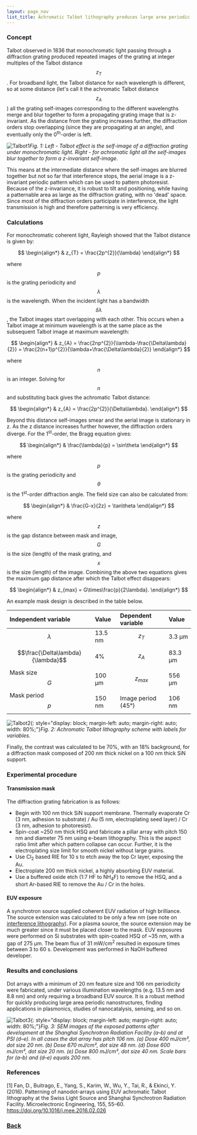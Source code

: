 ```yaml
---
layout: page_nav
list_title: Achromatic Talbot lithography produces large area periodic patterns
---
```


### Concept

Talbot observed in 1836 that monochromatic light passing through a diffraction grating produced repeated images of the grating at integer multiples of the Talbot distance $$z_{T}$$. For broadband light, the Talbot distance for each wavelength is different, so at some distance (let's call it the achromatic Talbot distance $$z_{A}$$) all the grating self-images corresponding to the different wavelengths merge and blur together to form a propagating grating image that is z-invariant. As the distance from the grating increases further, the diffraction orders stop overlapping (since they are propagating at an angle), and eventually only the 0<sup>th</sup>-order is left.

![Talbot1](Talbot1.png)*Fig. 1: Left - Talbot effect is the self-image of a diffraction grating under monochromatic light. Right - for achromatic light all the self-images blur together to form a z-invariant self-image.*

This means at the intermediate distance where the self-images are blurred together but not so far that interference stops, the aerial image is a z-invariant periodic pattern which can be used to pattern photoresist. Because of the z-invariance, it is robust to tilt and positioning, while having a patternable area as large as the diffraction grating, with no 'dead' space. Since most of the diffraction orders participate in interference, the light transmission is high and therefore patterning is very efficiency.

### Calculations

For monochromatic coherent light, Rayleigh showed that the Talbot distance is given by:

$$
\begin{align*}
  & z_{T} = \frac{2p^{2}}{\lambda}
\end{align*}
$$

where $$p$$ is the grating periodicity and $$\lambda$$ is the wavelength. When the incident light has a bandwidth $$\delta\lambda$$, the Talbot images start overlapping with each other. This occurs when a Talbot image at minimum wavelength is at the same place as the subsequent Talbot image at maximum wavelength:

$$
\begin{align*}
  & z_{A} = \frac{2np^{2}}{\lambda-\frac{\Delta\lambda}{2}} = \frac{2(n+1)p^{2}}{\lambda+\frac{\Delta\lambda}{2}}
\end{align*}
$$

where $$n$$ is an integer. Solving for $$n$$ and substituting back gives the achromatic Talbot distance:

$$
\begin{align*}
  & z_{A} = \frac{2p^{2}}{\Delta\lambda}.
\end{align*}
$$

Beyond this distance self-images smear and the aerial image is stationary in z. As the z distance increases further however, the diffraction orders diverge. For the 1<sup>st</sup>-order, the Bragg equation gives:

$$
\begin{align*}
  & \frac{\lambda}{p} = \sin\theta
\end{align*}
$$

where $$p$$ is the grating periodicity and $$\theta$$ is the 1<sup>st</sup>-order diffraction angle. The field size can also be calculated from:

$$
\begin{align*}
  & \frac{G-x}{2z} = \tan\theta
\end{align*}
$$

where $$z$$ is the gap distance between mask and image, $$G$$ is the size (length) of the mask grating, and $$x$$ is the size (length) of the image. Combining the above two equations gives the maximum gap distance after which the Talbot effect disappears:

$$
\begin{align*}
  & z_{max} = G\times\frac{p}{2\lambda}.
\end{align*}
$$

An example mask design is described in the table below.

| Independent variable | Value   | Dependent variable | Value |
|:---------------------|:--------|:-------------------|:------|
| $$\lambda$$ | 13.5 nm | $$z_{T}$$ | 3.3 μm |
| $$\frac{\Delta\lambda}{\lambda}$$ | 4% | $$z_{A}$$ | 83.3 μm |
| Mask size $$G$$ | 100 μm | $$z_{max}$$ | 556 μm |
| Mask period $$p$$ | 150 nm | Image period (45°) | 106 nm |

![Talbot2](Talbot2.png){: style="display: block; margin-left: auto; margin-right: auto; width: 80%;"}*Fig. 2: Achromatic Talbot lithography scheme with labels for variables.*

Finally, the contrast was calculated to be 70%, with an 18% background, for a diffraction mask composed of 200 nm thick nickel on a 100 nm thick SiN support.

### Experimental procedure

#### Transmission mask

The diffraction grating fabrication is as follows:

- Begin with 100 nm thick SiN support membrane. Thermally evaporate Cr (3 nm, adhesion to substrate) / Au (5 nm, electroplating seed layer) / Cr (3 nm, adhesion to photoresist).
- Spin-coat ~250 nm thick HSQ and fabricate a pillar array with pitch 150 nm and diameter 75 nm using e-beam lithography. This is the aspect ratio limit after which pattern collapse can occur. Further, it is the electroplating size limit for smooth nickel without large grains.
- Use Cl<sub>2</sub> based RIE for 10 s to etch away the top Cr layer, exposing the Au.
- Electroplate 200 nm thick nickel, a highly absorbing EUV material.
- Use a buffered oxide etch (1:7 HF to NH<sub>4</sub>F) to remove the HSQ, and a short Ar-based RIE to remove the Au / Cr in the holes.

#### EUV exposure

A synchrotron source supplied coherent EUV radiation of high brilliance. The source extension was calculated to be only a few nm (see note on [interference lithography](EUVIL.html)). For a plasma source, the source extension may be much greater since it must be placed closer to the mask. EUV exposures were performed on Si substrates with spin-coated HSQ of ~35 nm, with a gap of 275 μm. The beam flux of 31 mW/cm<sup>2</sup> resulted in exposure times between 3 to 60 s. Development was performed in NaOH buffered developer.

### Results and conclusions

Dot arrays with a minimum of 20 nm feature size and 106 nm periodicity were fabricated, under various illumination wavelengths (e.g. 13.5 nm and 8.8 nm) and only requiring a broadband EUV source. It is a robust method for quickly producing large area periodic nanostructures, finding applications in plasmonics, studies of nanocatalysis, sensing, and so on.

![Talbot3](Talbot3.png){: style="display: block; margin-left: auto; margin-right: auto; width: 80%;"}*Fig. 3: SEM images of the exposed patterns after development at the Shanghai Synchrotron Radiation Facility (a–b) and at PSI (d–e). In all cases the dot array has pitch 106 nm. (a) Dose 400 mJ/cm², dot size 20 nm. (b) Dose 670 mJ/cm², dot size 48 nm. (d) Dose 600 mJ/cm², dot size 20 nm. (e) Dose 800 mJ/cm², dot size 40 nm. Scale bars for (a–b) and (d–e) equals 200 nm.*

### References

[1] Fan, D., Buitrago, E., Yang, S., Karim, W., Wu, Y., Tai, R., & Ekinci, Y. (2016). Patterning of nanodot-arrays using EUV achromatic Talbot lithography at the Swiss Light Source and Shanghai Synchrotron Radiation Facility. Microelectronic Engineering, 155, 55–60. https://doi.org/10.1016/j.mee.2016.02.026

### [Back](../scitech.html)
